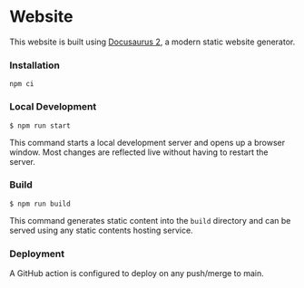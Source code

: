 # Website

This website is built using [Docusaurus 2](https://docusaurus.io/), a modern static website generator.

### Installation

```
npm ci
```

### Local Development

```
$ npm run start
```

This command starts a local development server and opens up a browser window. Most changes are reflected live without having to restart the server.

### Build

```
$ npm run build
```

This command generates static content into the `build` directory and can be served using any static contents hosting service.

### Deployment

A GitHub action is configured to deploy on any push/merge to main.
